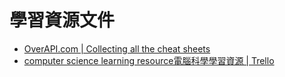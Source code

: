 # 學習資源文件

* [OverAPI.com | Collecting all the cheat sheets](http://overapi.com/#more)
* [computer science learning resource電腦科學學習資源 | Trello](https://trello.com/b/SfJlgg4P/computer-science-learning-resource)
